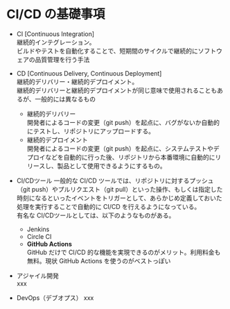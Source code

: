 # CI/CD の基礎事項

- CI [Continuous Integration]<br>
    継続的インテグレーション。<br>
    ビルドやテストを自動化することで、短期間のサイクルで継続的にソフトウェアの品質管理を行う手法

- CD [Continuous Delivery, Continuous Deployment]<br>
    継続的デリバリー・継続的デプロイメント。<br>
    継続的デリバリーと継続的デプロイメントが同じ意味で使用されることもあるが、一般的には異なるもの
    - 継続的デリバリー<br>
        開発者によるコードの変更（git push）を起点に、バグがないか自動的にテストし、リポジトリにアップロードする。
    - 継続的デプロイメント<br>
        開発者によるコードの変更（git push）を起点に、システムテストやデプロイなどを自動的に行った後、リポジトリから本番環境に自動的にリリースし、製品として使用できるようにするもの。

- CI/CDツール
    一般的な CI/CD ツールでは、リポジトリに対するプッシュ（git push）やプルリクエスト（git pull）といった操作、もしくは指定した時刻になるといったイベントをトリガーとして、あらかじめ定義しておいた処理を実行することで自動的に CI/CD を行えるようになっている。<br>
    有名な CI/CDツールとしては、以下のようなものがある。<br>
    - Jenkins<br>
    - Circle CI<br>
    - **GitHub Actions**<br>
        GitHub だけで CI/CD 的な機能を実現できるのがメリット。利用料金も無料。現状 GitHub Actions を使うのがベストっぽい
    
- アジャイル開発<br>
    xxx

- DevOps（デブオプス）
    xxx

